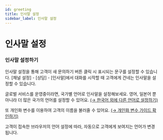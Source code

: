 ```yaml
---
id: greeting
title: 인사말 설정
sidebar_label: 인사말 설정
---
```


# 인사말 설정

<h3 class="_heading_19a6y_1 _h3-laptop_19a6y_37">인사말 설정하기</h3>

<p class="_text-wrapper_1eo3m_1 _paragraph_1udmy_1">인사말 설정을 통해 고객이 새 문의하기 버튼 클릭 시 표시되는 문구를 설정할 수 있습니다. [채널 설정] - [상담] - [인사말]에서 대화를 시작할 때 고객에게 건네는 인사말을 설정할 수 있습니다.</p>

<p class="_text-wrapper_1eo3m_1 _paragraph_1udmy_1">글로벌 서비스를 운영중이라면, 국가별 언어로 인사말을 설정해보세요. 영어, 일본어 뿐 아니라 더 많은 국가의 언어를 설정할 수 있어요. <a href="https://docs.channel.io/help/ko/articles/f6b84106" class="_hyperlink_1bfbt_1" target="__blank">(→ 한국어 외에 다른 언어로 설정하기)</a></p>

<p class="_text-wrapper_1eo3m_1 _paragraph_1udmy_1">또 개인화 변수를 이용하여 고객의 이름을 불러줄 수 있어요. <a href="https://docs.channel.io/help/ko/articles/f62c11ab" class="_hyperlink_1bfbt_1" target="__blank">(→ 개인화 변수 가이드 확인하기)</a></p>

<p class="_text-wrapper_1eo3m_1">고객이 접속한 브라우저의 언어 설정에 따라, 자동으로 고객에게 보여지는 언어가 변경됩니다.</p>

<p class="_text-wrapper_1eo3m_1 _paragraph_1udmy_1"></p>

<p class="_text-wrapper_1eo3m_1 _paragraph_1udmy_1"></p>

<p class="_text-wrapper_1eo3m_1 _paragraph_1udmy_1"></p>
